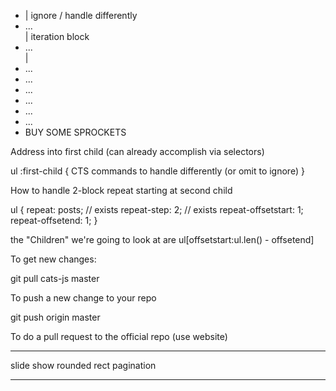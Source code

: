 <ul>
  <li class="featured-posts">  | ignore / handle differently
     <ul class="important-posts">
     </ul>
  </li>
  <li class="post">...</li>    | iteration block
  <li class="clear">...</li>   |
  <li class="post">...</li>
  <li class="clear">...</li>
  <li class="post">...</li>
  <li class="clear">...</li>
  <li class="post">...</li>
  <li class="clear">...</li>
  <li class="advert">BUY SOME SPROCKETS</li>
</ul>

Address into first child
(can already accomplish via selectors)

ul :first-child {
  CTS commands to handle differently
  (or omit to ignore)
}

How to handle 2-block repeat starting at second child

ul {
  repeat: posts;    // exists
  repeat-step: 2;   // exists
  repeat-offsetstart: 1;
  repeat-offsetend: 1;
}

the "Children" we're going to look at are ul[offsetstart:ul.len() - offsetend]




To get new changes:

git pull cats-js master

To push a new change to your repo

git push origin master

To do a pull request to the official repo (use website)



----

slide show
rounded rect
pagination


---


